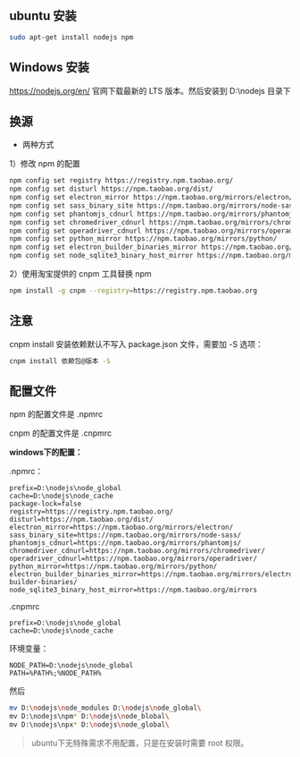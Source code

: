 ## ubuntu 安装

```sh
sudo apt-get install nodejs npm
```



## Windows 安装

https://nodejs.org/en/ 官网下载最新的 LTS 版本。然后安装到 D:\nodejs 目录下



## 换源

- 两种方式

1）修改 npm 的配置

```sh
npm config set registry https://registry.npm.taobao.org/
npm config set disturl https://npm.taobao.org/dist/
npm config set electron_mirror https://npm.taobao.org/mirrors/electron/
npm config set sass_binary_site https://npm.taobao.org/mirrors/node-sass/
npm config set phantomjs_cdnurl https://npm.taobao.org/mirrors/phantomjs/
npm config set chromedriver_cdnurl https://npm.taobao.org/mirrors/chromedriver/
npm config set operadriver_cdnurl https://npm.taobao.org/mirrors/operadriver/
npm config set python_mirror https://npm.taobao.org/mirrors/python/
npm config set electron_builder_binaries_mirror https://npm.taobao.org/mirrors/electron-builder-binaries/
npm config set node_sqlite3_binary_host_mirror https://npm.taobao.org/mirrors
```

2）使用淘宝提供的 cnpm 工具替换 npm

```sh
npm install -g cnpm --registry=https://registry.npm.taobao.org
```



## 注意

cnpm install 安装依赖默认不写入 package.json 文件，需要加 -S 选项：

```sh
cnpm install 依赖包@版本 -S
```



## 配置文件

npm 的配置文件是 .npmrc

cnpm 的配置文件是 .cnpmrc

**windows下的配置：**

.npmrc：

```properties
prefix=D:\nodejs\node_global
cache=D:\nodejs\node_cache
package-lock=false
registry=https://registry.npm.taobao.org/
disturl=https://npm.taobao.org/dist/
electron_mirror=https://npm.taobao.org/mirrors/electron/
sass_binary_site=https://npm.taobao.org/mirrors/node-sass/
phantomjs_cdnurl=https://npm.taobao.org/mirrors/phantomjs/
chromedriver_cdnurl=https://npm.taobao.org/mirrors/chromedriver/
operadriver_cdnurl=https://npm.taobao.org/mirrors/operadriver/
python_mirror=https://npm.taobao.org/mirrors/python/
electron_builder_binaries_mirror=https://npm.taobao.org/mirrors/electron-builder-binaries/
node_sqlite3_binary_host_mirror=https://npm.taobao.org/mirrors
```

.cnpmrc

```properties
prefix=D:\nodejs\node_global
cache=D:\nodejs\node_cache
```

环境变量：

```properties
NODE_PATH=D:\nodejs\node_global
PATH=%PATH%;%NODE_PATH%
```

然后

```sh
mv D:\nodejs\node_modules D:\nodejs\node_global\
mv D:\nodejs\npm* D:\nodejs\node_blobal\
mv D:\nodejs\npx* D:\nodejs\node_global\
```

> ubuntu下无特殊需求不用配置，只是在安装时需要 root 权限。



